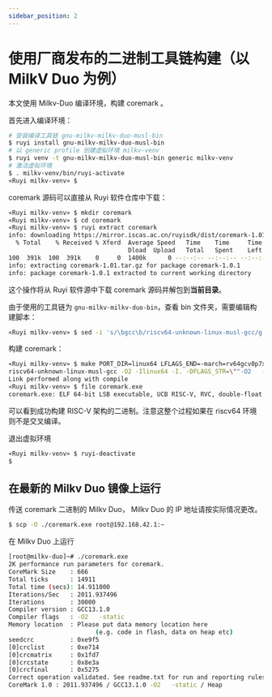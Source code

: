 ```yaml
---
sidebar_position: 2
---
```

# 使用厂商发布的二进制工具链构建（以 MilkV Duo 为例）

本文使用 Milkv-Duo 编译环境，构建 coremark 。

首先进入编译环境：

```bash
# 安装编译工具链 gnu-milkv-milkv-duo-musl-bin
$ ruyi install gnu-milkv-milkv-duo-musl-bin
# 以 generic profile 创建虚拟环境 milkv-venv
$ ruyi venv -t gnu-milkv-milkv-duo-musl-bin generic milkv-venv
# 激活虚拟环境
$ . milkv-venv/bin/ruyi-activate
«Ruyi milkv-venv» $
```

coremark 源码可以直接从 Ruyi 软件仓库中下载：

```bash
«Ruyi milkv-venv» $ mkdir coremark
«Ruyi milkv-venv» $ cd coremark
«Ruyi milkv-venv» $ ruyi extract coremark
info: downloading https://mirror.iscas.ac.cn/ruyisdk/dist/coremark-1.01.tar.gz to /home/myon/.cache/ruyi/distfiles/coremark-1.01.tar.gz
  % Total    % Received % Xferd  Average Speed   Time    Time     Time  Current
                                 Dload  Upload   Total   Spent    Left  Speed
100  391k  100  391k    0     0  1400k      0 --:--:-- --:--:-- --:--:-- 1404k
info: extracting coremark-1.01.tar.gz for package coremark-1.0.1
info: package coremark-1.0.1 extracted to current working directory
```

这个操作将从 Ruyi 软件源中下载 coremark 源码并解包到**当前目录**。

由于使用的工具链为 ``gnu-milkv-milkv-duo-bin``，查看 bin 文件夹，需要编辑构建脚本：

```bash
«Ruyi milkv-venv» $ sed -i 's/\bgcc\b/riscv64-unknown-linux-musl-gcc/g' linux64/core_portme.mak
```

构建 coremark：

```bash
«Ruyi milkv-venv» $ make PORT_DIR=linux64 LFLAGS_END=-march=rv64gcv0p7xthead link
riscv64-unknown-linux-musl-gcc -O2 -Ilinux64 -I. -DFLAGS_STR=\""-O2   -march=rv64gcv0p7xthead"\" -DITERATIONS=0  core_list_join.c core_main.c core_matrix.c core_state.c core_util.c linux64/core_portme.c -o ./coremark.exe -march=rv64gcv0p7xthead
Link performed along with compile
«Ruyi milkv-venv» $ file coremark.exe
coremark.exe: ELF 64-bit LSB executable, UCB RISC-V, RVC, double-float ABI, version 1 (SYSV), dynamically linked, interpreter /lib/ld-musl-riscv64v0p7_xthead.so.1, with debug_info, not stripped
```

可以看到成功构建 RISC-V 架构的二进制。注意这整个过程如果在 riscv64 环境则不是交叉编译。

退出虚拟环境

```bash
«Ruyi milkv-venv» $ ruyi-deactivate
$
```

## 在最新的 Milkv Duo 镜像上运行

传送 coremark 二进制的 Milkv Duo， Milkv Duo 的 IP 地址请按实际情况更改。

```bash
$ scp -O ./coremark.exe root@192.168.42.1:~
```

在 Milkv Duo 上运行

```bash
[root@milkv-duo]~# ./coremark.exe
2K performance run parameters for coremark.
CoreMark Size    : 666
Total ticks      : 14911
Total time (secs): 14.911000
Iterations/Sec   : 2011.937496
Iterations       : 30000
Compiler version : GCC13.1.0
Compiler flags   : -O2   -static
Memory location  : Please put data memory location here
                        (e.g. code in flash, data on heap etc)
seedcrc          : 0xe9f5
[0]crclist       : 0xe714
[0]crcmatrix     : 0x1fd7
[0]crcstate      : 0x8e3a
[0]crcfinal      : 0x5275
Correct operation validated. See readme.txt for run and reporting rules.
CoreMark 1.0 : 2011.937496 / GCC13.1.0 -O2   -static / Heap
```
